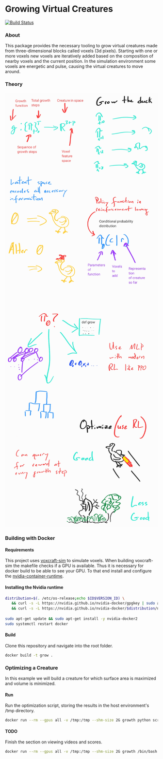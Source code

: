 # Growing Virtual Creatures

[![Build Status](https://travis-ci.com/cfusting/conditional-growth.svg?branch=main)](https://travis-ci.com/cfusting/conditional-growth)

### About

This package provides the necessary tooling to grow virtual creatures made from three-dimensional blocks called voxels (3d pixels). Starting with one or more voxels new voxels are iteratively added based on the composition of nearby voxels and the current position. In the simulation environment some voxels are energetic and pulse, causing the virtual creatures to move around.

### Theory

![theory1](./docs/theory1.jpg)
![theory2](./docs/theory2.jpg)

### Building with Docker

#### Requirements
This project uses [voxcraft-sim](https://github.com/voxcraft/voxcraft-sim) to simulate voxels. When building voxcraft-sim the makefile checks if a GPU is available. Thus it is necessary for docker build to be able to see your GPU. To that end install and configure the [nvidia-container-runtime](https://stackoverflow.com/questions/59691207/docker-build-with-nvidia-runtime).

#### Installing the Nvidia runtime

```bash
distribution=$(. /etc/os-release;echo $ID$VERSION_ID) \
   && curl -s -L https://nvidia.github.io/nvidia-docker/gpgkey | sudo apt-key add - \
   && curl -s -L https://nvidia.github.io/nvidia-docker/$distribution/nvidia-docker.list | sudo tee /etc/apt/sources.list.d/nvidia-docker.list
   
sudo apt-get update && sudo apt-get install -y nvidia-docker2
sudo systemctl restart docker
```

#### Build

Clone this repository and navigate into the root folder.

```bash
docker build -t grow .
```

### Optimizing a Creature

In this example we will build a creature for which surface area is maximized and volume is minimized.

#### Run

Run the optimization script, storing the results in the host environment's /tmp directory.

```bash
docker run --rm --gpus all -v /tmp:/tmp --shm-size 2G growth python scripts/grow/optimize_grid.py
```

#### TODO

Finish the section on viewing videos and scores.

```bash
docker run --rm --gpus all -v /tmp:/tmp --shm-size 2G growth /bin/bash -c "source headless.sh; python scripts/grow/optimize_grid.py"
```
